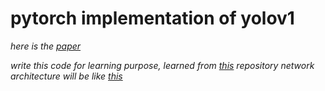 # pytorch implementation of yolov1

*here is the [paper](https://arxiv.org/abs/1506.02640v5)*

*write this code for learning purpose, learned from [this](https://github.com/xiongzihua/pytorch-YOLO-v1) repository*
*network architecture will be like [this](https://github.com/pjreddie/darknet/blob/master/cfg/yolov1.cfg)*

